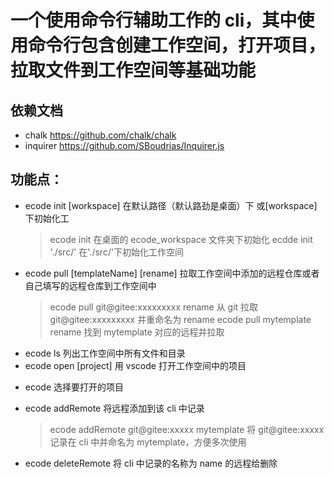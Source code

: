 # 一个使用命令行辅助工作的 cli，其中使用命令行包含创建工作空间，打开项目，拉取文件到工作空间等基础功能

## 依赖文档

- chalk https://github.com/chalk/chalk
- inquirer https://github.com/SBoudrias/Inquirer.js

## 功能点：

- ecode init [workspace] 在默认路径（默认路劲是桌面）下 或[workspace]下初始化工
  > ecode init 在桌面的 ecode_workspace 文件夹下初始化
  > ecdde init './src/' 在'./src/'下初始化工作空间
- ecode pull [templateName] [rename] 拉取工作空间中添加的远程仓库或者自己填写的远程仓库到工作空间中
  > ecode pull git@gitee:xxxxxxxxx rename 从 git 拉取 git@gitee:xxxxxxxxx 并重命名为 rename
  > ecode pull mytemplate rename 找到 mytemplate 对应的远程并拉取

* ecode ls 列出工作空间中所有文件和目录
* ecode open [project] 用 vscode 打开工作空间中的项目

- ecode 选择要打开的项目

* ecode addRemote <gitURL> <name> 将远程添加到该 cli 中记录
  > ecode addRemote git@gitee:xxxxx mytemplate 将 git@gitee:xxxxx 记录在 cli 中并命名为 mytemplate，方便多次使用

- ecode deleteRemote <name> 将 cli 中记录的名称为 name 的远程给删除
